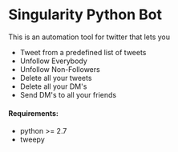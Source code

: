 <h1>Singularity Python Bot</h1>

<p>This is an automation tool for twitter that lets you</p>
<ul>
    <li>Tweet from a predefined list of tweets</li>
    <li>Unfollow Everybody</li>
    <li>Unfollow Non-Followers</li>
    <li>Delete all your tweets</li>
    <li>Delete all your DM's</li>
    <li>Send DM's to all your friends</li>
</ul>

<h4>Requirements:</h4>
<ul>
	<li>python >= 2.7</li>
	<li>tweepy</li>
</ul>
